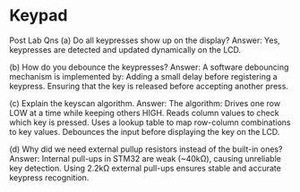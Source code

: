 # Keypad

Post Lab Qns
(a) Do all keypresses show up on the display?
Answer: Yes, keypresses are detected and updated dynamically on the LCD.

(b) How do you debounce the keypresses?
Answer: A software debouncing mechanism is implemented by:
  Adding a small delay before registering a keypress.
  Ensuring that the key is released before accepting another press.

(c) Explain the keyscan algorithm.
Answer: The algorithm:
  Drives one row LOW at a time while keeping others HIGH.
  Reads column values to check which key is pressed.
  Uses a lookup table to map row-column combinations to key values.
  Debounces the input before displaying the key on the LCD.

(d) Why did we need external pullup resistors instead of the built-in ones?
Answer: Internal pull-ups in STM32 are weak (~40kΩ), causing unreliable key detection.
  Using 2.2kΩ external pull-ups ensures stable and accurate keypress recognition.
